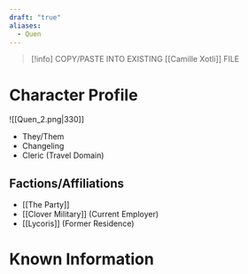 ```yaml
---
draft: "true"
aliases:
  - Quen
---
```


> [!info] COPY/PASTE INTO EXISTING [[Camille Xotli]] FILE
# Character Profile
![[Quen_2.png|330]]
- They/Them
- Changeling
- Cleric (Travel Domain)
## Factions/Affiliations
- [[The Party]]
- [[Clover Military]] (Current Employer)
- [[Lycoris]] (Former Residence)

# Known Information
